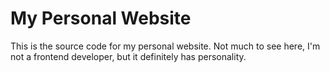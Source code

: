 # My Personal Website

This is the source code for my personal website. Not much to see here, I'm not a frontend developer, but it definitely has personality.